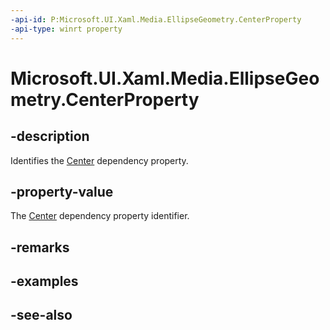 ```yaml
---
-api-id: P:Microsoft.UI.Xaml.Media.EllipseGeometry.CenterProperty
-api-type: winrt property
---
```


<!-- Property syntax
public Windows.UI.Xaml.DependencyProperty CenterProperty { get; }
-->

# Microsoft.UI.Xaml.Media.EllipseGeometry.CenterProperty

## -description
Identifies the [Center](ellipsegeometry_center.md) dependency property.

## -property-value
The [Center](ellipsegeometry_center.md) dependency property identifier.

## -remarks

## -examples

## -see-also
